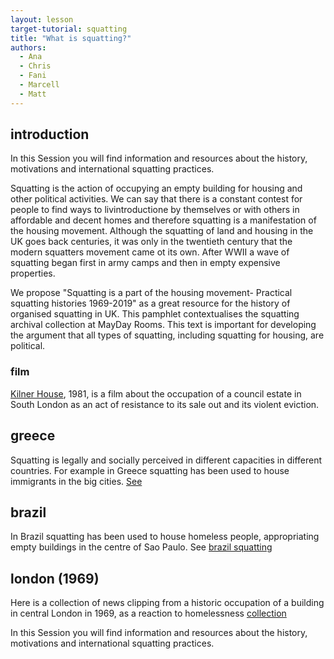 ```yaml
---
layout: lesson
target-tutorial: squatting
title: "What is squatting?"
authors:
  - Ana
  - Chris
  - Fani
  - Marcell
  - Matt
---
```

## introduction

In this Session you will find information and resources about the history, motivations and international squatting practices. 

Squatting is the action of occupying an empty building for housing and other political activities. We can say that there is a constant contest for people to find ways to livintroductione by themselves or with others in affordable and decent homes and therefore squatting is a manifestation of the housing movement. Although the squatting of land and housing in the UK goes back centuries, it was only in the twentieth century that the modern squatters movement came ot its own. After WWII a wave of squatting began first in army camps and then in empty expensive properties.

We propose "Squatting is a part of the housing movement- Practical squatting histories 1969-2019" as a great resource for the history of organised squatting in UK. This pamphlet contextualises the squatting archival collection at MayDay Rooms. This text is important for developing the argument that all types of squatting, including squatting for housing, are political. 

### film

[Kilner House](https://maydayrooms.org/wp-content/uploads/MAYDAY-BOOK-DESIGNS-FINAL-PAGINATED-MARCH-2019.pdf), 1981, is a film about the occupation of a council estate in South London as an act of resistance to its sale out and its violent eviction. 

## greece
Squatting is legally and socially perceived in different capacities in different countries. For example in Greece squatting has been used to house immigrants in the big cities. [See](https://www.vice.com/en_us/article/xyk4na/greece-is-cracking-down-on-the-anarchist-squats-giving-shelter-to-refugees)

## brazil

In Brazil squatting has been used to house homeless people, appropriating empty buildings in the centre of Sao Paulo. See [brazil squatting](https://radicalhousingjournal.org/2019/occupy-resist-construct-dwell/)

## london (1969)

Here is a collection of news clipping from a historic occupation of a building in central London in 1969, as a reaction to homelessness [collection](https://www.youtube.com/watch?v=3mCurSKl7_Q)

In this Session you will find information and resources about the history, motivations and international squatting practices. 
